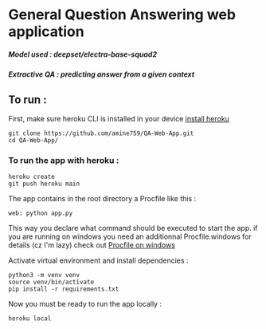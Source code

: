 # General Question Answering web application
##### Model used : deepset/electra-base-squad2
##### Extractive QA : predicting answer from a given context
## To run : 
First, make sure heroku CLI is installed in your device [install heroku](https://devcenter.heroku.com/articles/getting-started-with-python)

```shell
git clone https://github.com/amine759/QA-Web-App.git
cd QA-Web-App/
```
### To run the app with heroku :
```shell 
heroku create
git push heroku main
```
The app contains in the root directory a Procfile like this : 
```shell 
web: python app.py
```
This way you declare what command should be executed to start the app.
if you are running on windows you need an additionnal Procfile.windows for details (cz I'm lazy) check out [Procfile on windows](https://devcenter.heroku.com/articles/getting-started-with-python#define-a-procfile)

Activate virtual environment and install dependencies : 
```shell
python3 -m venv venv
source venv/bin/activate
pip install -r requirements.txt
```
Now you must be ready to run the app locally : 
```shell 
heroku local
```